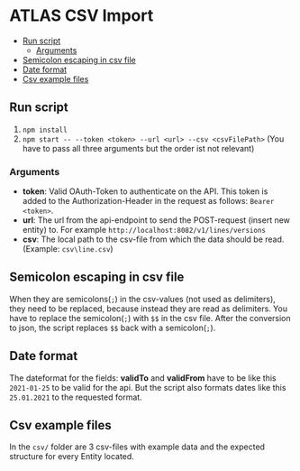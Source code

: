 # ATLAS CSV Import

<!-- toc -->

- [Run script](#run-script)
  * [Arguments](#arguments)
- [Semicolon escaping in csv file](#semicolon-escaping-in-csv-file)
- [Date format](#date-format)
- [Csv example files](#csv-example-files)

<!-- tocstop -->

## Run script
1. `npm install`
2. `npm start -- --token <token> --url <url> --csv <csvFilePath>` (You have to pass all three arguments but the order ist not relevant)

### Arguments
- **token**: Valid OAuth-Token to authenticate on the API. This token is added to the Authorization-Header
in the request as follows: `Bearer <token>`.
- **url**: The url from the api-endpoint to send the POST-request (insert new entity) to.
For example `http://localhost:8082/v1/lines/versions`
- **csv**: The local path to the csv-file from which the data should be read. (Example: `csv\line.csv`)

## Semicolon escaping in csv file
When they are semicolons(`;`) in the csv-values (not used as delimiters), they need to be replaced, because instead they
are read as delimiters. You have to replace the semicolon(`;`) with `$$` in the csv file. After the conversion
to json, the script replaces `$$` back with a semicolon(`;`).

## Date format
The dateformat for the fields: **validTo** and **validFrom** have to be like this `2021-01-25` to be valid for the api.
But the script also formats dates like this `25.01.2021` to the requested format.

## Csv example files
In the `csv/` folder are 3 csv-files with example data and the expected structure for every Entity located.
